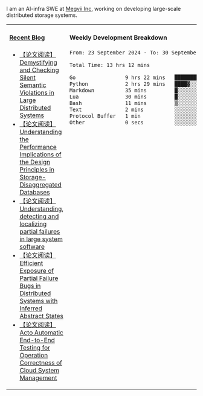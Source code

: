 I am an AI-infra SWE at [Megvii Inc](https://en.megvii.com/), working on developing large-scale distributed storage systems.

<table width="960px">
<tr>
<td valign="top" width="50%">

#### <a href="https://www.kongjun18.me" target="_blank">Recent Blog</a>

<!-- BLOG-POST-LIST:START -->
- [【论文阅读】Demystifying and Checking Silent Semantic Violations in Large Distributed Systems](https://kongjun18.github.io/posts/demystifying-and-checking-silent-semantic-violations-in-large-distributed-systems/)
- [【论文阅读】Understanding the Performance Implications of the Design Principles in Storage-Disaggregated Databases](https://kongjun18.github.io/posts/understanding-the-performance-implications-of-the-design-principles-in-storage-disaggregated-databases/)
- [【论文阅读】Understanding, detecting and localizing partial failures in large system software](https://kongjun18.github.io/posts/understanding-detecting-and-localizing-partial-failures-in-large-system-software/)
- [【论文阅读】Efficient Exposure of Partial Failure Bugs in Distributed Systems with Inferred Abstract States](https://kongjun18.github.io/posts/efficient-exposure-of-partial-failure-bugs-in-distributed-systems-with-inferred-abstract-states/)
- [【论文阅读】Acto Automatic End-to-End Testing for Operation Correctness of Cloud System Management](https://kongjun18.github.io/posts/acto-automatic-end-to-end-testing-for-operation-correctness-of-cloud-system-management/)
<!-- BLOG-POST-LIST:END -->

</td>
<td valign="top" width="50%">

#### Weekly Development Breakdown

<!--START_SECTION:waka-->

```txt
From: 23 September 2024 - To: 30 September 2024

Total Time: 13 hrs 12 mins

Go                9 hrs 22 mins   █████████████████▓░░░░░░░   70.91 %
Python            2 hrs 29 mins   ████▓░░░░░░░░░░░░░░░░░░░░   18.82 %
Markdown          35 mins         █░░░░░░░░░░░░░░░░░░░░░░░░   04.42 %
Lua               30 mins         █░░░░░░░░░░░░░░░░░░░░░░░░   03.89 %
Bash              11 mins         ▒░░░░░░░░░░░░░░░░░░░░░░░░   01.39 %
Text              2 mins          ░░░░░░░░░░░░░░░░░░░░░░░░░   00.30 %
Protocol Buffer   1 min           ░░░░░░░░░░░░░░░░░░░░░░░░░   00.21 %
Other             0 secs          ░░░░░░░░░░░░░░░░░░░░░░░░░   00.06 %
```

<!--END_SECTION:waka-->
</td>
</tr>

</table>
